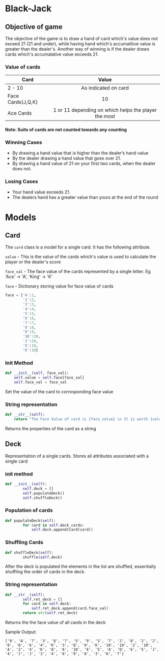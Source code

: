 # Black-Jack

## Objective of game
The objective of the game is to draw a hand of card which's value does not exceed 21 (21 and under), while having hand which's accumalitive value is greater than the dealer's. Another way of winning is if the dealer draws cards which's accumalative value exceeds 21.

### Value of cards
| Card              | Value              |
| -------------     |:-------------:     |
| 2 - 10            |As indicated on card|
| Face Cards(J,Q,K) |10                  |
| Ace Cards         |1 or 11 depending on which helps the player the most                |
#### Note: Suits of cards are not counted towards any counting



### Winning Cases
* By drawing a hand value that is higher than the dealer’s hand value
* By the dealer drawing a hand value that goes over 21.
* By drawing a hand value of 21 on your first two cards, when the dealer does not.

### Losing Cases
* Your hand value exceeds 21.
* The dealers hand has a greater value than yours at the end of the round

# Models
## Card
The `card` class is a model for a single card. It has the following attribute.

`value` - This is the value of the cards which's value is used to calculate the player or the dealer's score

`face_val` - The face value of the cards represented by a single letter. Eg 'Ace' -> 'A', 
   'King' -> 'K'

`face` - Dictionary storing value for face value of cards
``` python 
face = {'A':1,
        '2':2,
        '3':3,
        '4':4,
        '5':5,
        '6':6,
        '7':7,
        '8':8,
        '9':9,
        '10':10,
        'J':10,
        'Q':10,
        'K':10}
```


### Init Method
``` python
def __init__(self, face_val):
    self.value = self.face[face_val]
    self.face_val = face_val
```
 Set the value of the card to corrosponding face value

### String representation 
``` python
def __str__(self):
    return "The Face Value of card is {face_value} \n It is worth {value} points".format(face_value=self.face_val, value=self.value)
```
Returns the properties of the card as a string

## Deck
Representation of a single cards. Stores all attributes associated with a single card

### init method
```python 
def __init__(self):
        self.deck = []
        self.populateDeck()
        self.shuffleDeck()
```
### Population of cards
``` python
def populateDeck(self):
        for card in self.deck_cards:
            self.deck.append(Card(card))
```
### Shuffling Cards
``` python
def shuffleDeck(self):
        shuffle(self.deck)
```
After the deck is populated the elements in the list are shuffled, essentially shuffling the order of cards in the deck.

### String representation
``` python
def __str__(self):
        self.ret_deck = []
        for card in self.deck:
            self.ret_deck.append(card.face_val)
        return str(self.ret_deck)
```
Returns the the face value of all cards in the deck

Sample Output:
```
['9', 'A', '7', '3', 'Q', '7', '5', '9', '5', '7', 'J', '8', '2', '2', '8', '6', '6', '4', 'K', '3', 'Q', '9', 'K', '10', '10', '2', '10', 'A', '2', '4', 'K', 'Q', 'A', '10', '6', '5', 'A', 'Q', '6', '5', 'J', '4', 'J', 'J', '3', '4', '8', '9', '8', '3', 'K', '7']
```